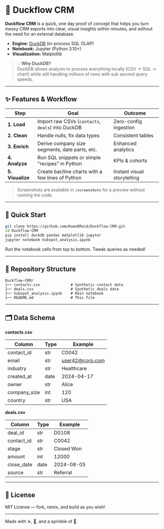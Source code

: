 # 🦆 Duckflow CRM

**Duckflow CRM** is a quick, one day proof of concept that helps you turn messy CRM exports into clear, visual insights within minutes, and without the need for an external database.

- **Engine:** [DuckDB](https://duckdb.org/) (in-process SQL OLAP)
- **Notebook:** Jupyter (Python 3.10+)
- **Visualization:** Matplotlib

> 💡 **Why DuckDB?**  
> DuckDB allows analysts to process everything locally (CSV → SQL → chart) while still handling millions of rows with sub second query speeds.

---

## ✨ Features & Workflow

| Step        | Goal                                             | Outcome                    |
|-------------|--------------------------------------------------|----------------------------|
| **1. Load**     | Import raw CSVs (`contacts`, `deals`) into DuckDB      | Zero-config ingestion      |
| **2. Clean**    | Handle nulls, fix data types                          | Consistent tables          |
| **3. Enrich**   | Derive company size segments, date parts, etc.        | Enhanced analytics         |
| **4. Analyze**  | Run SQL snippets or simple "recipes" in Python        | KPIs & cohorts             |
| **5. Visualize**| Create bar/line charts with a few lines of Python     | Instant visual storytelling|

> Screenshots are available in **`/screenshots`** for a preview without running the code.

---

## 🚀 Quick Start

```bash
git clone https://github.com/KaanDRoid/Duckflow-CRM.git
cd Duckflow-CRM
pip install duckdb pandas matplotlib jupyter
jupyter notebook hubspot_analysis.ipynb
```

Run the notebook cells from top to bottom. Tweak queries as needed!

---

## 📁 Repository Structure

```
Duckflow-CRM/
├── contacts.csv              # Synthetic contact data
├── deals.csv                 # Synthetic deals data
├── hubspot_analysis.ipynb    # Main notebook
├── README.md                 # This file
```

---

## 🗂️ Data Schema

**contacts.csv**

| Column        | Type  | Example                                   |
|---------------|-------|-------------------------------------------|
| contact_id    | str   | C0042                                     |
| email         | str   | user42@corp.com                           |
| industry      | str   | Healthcare                                |
| created_at    | date  | 2024-04-17                                |
| owner         | str   | Alice                                     |
| company_size  | int   | 120                                       |
| country       | str   | USA                                       |

**deals.csv**

| Column      | Type  | Example     |
|-------------|-------|-------------|
| deal_id     | str   | D0108       |
| contact_id  | str   | C0042       |
| stage       | str   | Closed Won  |
| amount      | int   | 12000       |
| close_date  | date  | 2024-08-05  |
| source      | str   | Referral    |

---

## 📜 License

MIT License — fork, remix, and build as you wish!

---

Made with ☕, 🐍, and a sprinkle of 🦆.
